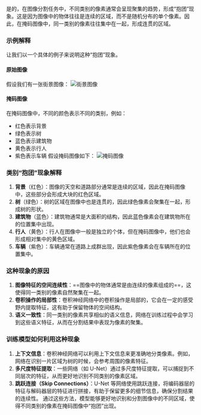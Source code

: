 是的，在图像分割任务中，不同类别的像素通常会呈现聚集的趋势，形成“抱团”现象。这是因为图像中的物体往往是连续的区域，而不是随机分布的单个像素。因此，在掩码图像中，同一类别的像素往往集中在一起，形成连贯的区域。
### 示例解释
让我们以一个具体的例子来说明这种“抱团”现象。
#### 原始图像
假设我们有一张街景图像：
![街景图像](https://upload.wikimedia.org/wikipedia/commons/3/3f/Sample_street_scene.png)
#### 掩码图像
在掩码图像中，不同的颜色表示不同的类别，例如：
- 红色表示背景
- 绿色表示树
- 蓝色表示建筑物
- 黄色表示行人
- 紫色表示车辆
假设掩码图像如下：
![掩码图像](https://upload.wikimedia.org/wikipedia/commons/thumb/6/60/Semantic_segmentation_example_results.png/800px-Semantic_segmentation_example_results.png)
### 类别“抱团”现象解释
1. **背景**（红色）：图像的天空和道路部分通常是连续的区域，因此在掩码图像中，这些部分会形成大块的红色区域。
2. **树**（绿色）：树的区域在图像中也是连贯的，因此绿色像素会聚集在一起，形成树的形状。
3. **建筑物**（蓝色）：建筑物通常是大面积的结构，因此蓝色像素会在建筑物所在的位置集中出现。
4. **行人**（黄色）：行人在图像中一般是独立的个体，但在掩码图像中，他们也会形成相对集中的黄色区域。
5. **车辆**（紫色）：车辆通常在道路上成群出现，因此紫色像素会在车辆所在的位置集中。
### 这种现象的原因
1. **图像特征的空间连续性**：==图像中的物体通常是由连续的像素组成的==，这使得同一类别的像素自然聚集在一起。
2. **卷积操作的局部性**：卷积神经网络中的卷积操作是局部的，它会在一定的感受野内提取特征，这有助于保留物体的空间结构。
3. **语义一致性**：同一类别的像素共享相似的语义信息，网络在训练过程中会学习到这些语义特征，从而在分割结果中表现为像素的聚集。
### 训练模型如何利用这种现象
1. **上下文信息**：卷积神经网络可以利用上下文信息来更准确地分类像素。例如，网络在识别一片区域为树的时候，会参考周围的像素特征。
2. **多尺度特征提取**：一些网络（如 U-Net）通过多尺度特征提取，可以捕捉到不同层次的特征，从而更好地识别不同类别的像素区域。
3. **跳跃连接（Skip Connections）**：U-Net 等网络使用跳跃连接，将编码器层的特征与解码器层的特征进行拼接，有助于保留更多的细节信息，确保分割结果的连续性。
通过这些方法，模型能够更好地识别和分割图像中的不同区域，使得不同类别的像素在掩码图像中“抱团”出现。